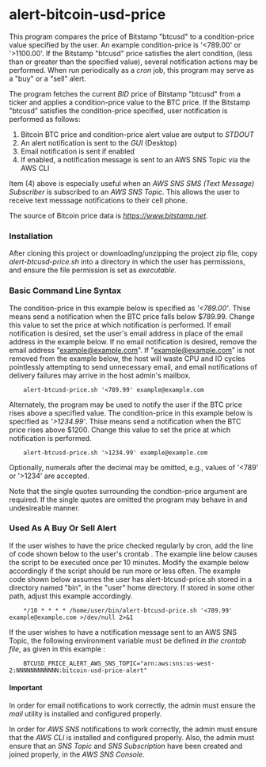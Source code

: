 # alert-bitcoin-usd-price
This program compares the price of Bitstamp "btcusd" to a condition-price value specified by the user.  An example condition-price is '<789.00' or '>1100.00'.  If the Bitstamp "btcusd" price satisfies the alert condition, (less than or greater than the specified value), several notification actions may be performed.  When run periodically as a _cron_ job, this program may serve as a "buy" or a "sell" alert.

The program fetches the current _BID_ price of Bitstamp "btcusd" from a ticker and applies a condition-price value to the BTC price.  If the Bitstamp "btcusd" satisfies the condition-price specified, user notification is performed as follows:

  1. Bitcoin BTC price and condition-price alert value are output to _STDOUT_
  2. An alert notification is sent to the _GUI_ (Desktop)
  3. Email notification is sent if enabled
  4. If enabled, a notification message is sent to an AWS SNS Topic via the AWS CLI
  
Item (4) above is especially useful when an _AWS SNS SMS (Text Message) Subscriber_ is subscribed to an _AWS SNS Topic_.  This allows the user to receive text messsage notifications to their cell phone.

The source of Bitcoin price data is _https://www.bitstamp.net_.

### Installation
After cloning this project or downloading/unzipping the project zip file, copy _alert-btcusd-price.sh_ into a directory in which the user has permissions, and ensure the file permission is set as _executable_.

### Basic Command Line Syntax
The condition-price in this example below is specified as _'<789.00'_.  Thise means send a notification when the BTC price falls below $789.99.  Change this value to set the price at which notification is performed.  If email notification is desired, set the user's email address in place of the email address in the example below.  If no email notification is desired, remove the email address "example@example.com".  If "example@example.com" is not removed from the example below, the host will waste CPU and IO cycles pointlessly attempting to send unnecessary email, and email notifications of delivery failures may arrive in the host admin's mailbox.

        alert-btcusd-price.sh '<789.99' example@example.com

Alternately, the program may be used to notify the user if the BTC price rises above a specified value.  The condition-price in this example below is specified as _'>1234.99'_.  Thise means send a notification when the BTC price rises above $1200.  Change this value to set the price at which notification is performed.

        alert-btcusd-price.sh '>1234.99' example@example.com

Optionally, numerals after the decimal may be omitted, e.g., values of '<789' or '>1234' are accepted.

Note that the single quotes surrounding the condtion-price argument are required.  If the single quotes are omitted the program may behave in and undesireable manner.
        
### Used As A Buy Or Sell Alert
If the user wishes to have the price checked regularly by cron, add the line of code shown below to the user's crontab .  The example line below causes the script to be executed once per 10 minutes.  Modify the example below accordingly if the script should be run more or less often.  The example code shown below assumes the user has alert-btcusd-price.sh stored in a directory named "bin", in the "user" home directory. If stored in some other path, adjust this example accordingly.  

        */10 * * * * /home/user/bin/alert-btcusd-price.sh '<789.99' example@example.com >/dev/null 2>&1

If the user wishes to have a notification message sent to an AWS SNS Topic, the following environment variable must be defined *in the crontab file*, as given in this example :

        BTCUSD_PRICE_ALERT_AWS_SNS_TOPIC="arn:aws:sns:us-west-2:NNNNNNNNNNNN:bitcoin-usd-price-alert"


#### Important
In order for email notifications to work correctly, the admin must ensure the _mail_ utility is installed and configured properly.

In order for _AWS SNS_ notifications to work correctly, the admin must ensure that the _AWS CLI_ is installed and configured properly.  Also, the admin must ensure that an _SNS Topic_ and _SNS Subscription_ have been created and joined properly, in the _AWS SNS Console_.
